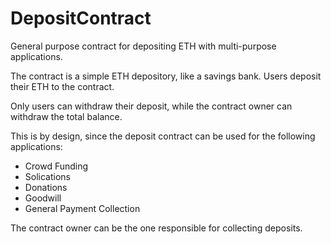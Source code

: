 # DepositContract

General purpose contract for depositing ETH with multi-purpose applications.

The contract is a simple ETH depository, like a savings bank. Users deposit their ETH to the contract.

Only users can withdraw their deposit, while the contract owner can withdraw the total balance.

This is by design, since the deposit contract can be used for the following applications:

- Crowd Funding
- Solications
- Donations
- Goodwill
- General Payment Collection

The contract owner can be the one responsible for collecting deposits.
